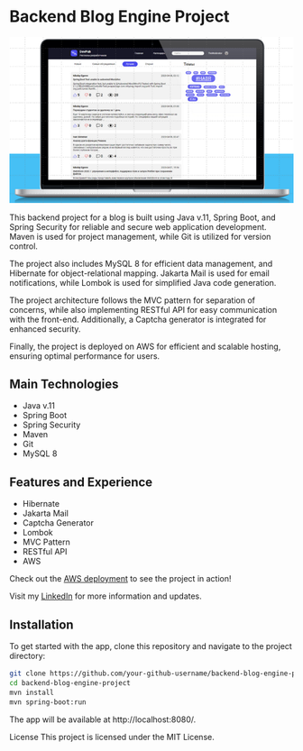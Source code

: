 # Backend Blog Engine Project

![Backend Blog Engine Project Screenshot](https://github.com/vlady98ish/BackendBlog-EngineProject/blob/master/mock.png)

This backend project for a blog is built using Java v.11, Spring Boot, and Spring Security for reliable and secure web application development. Maven is used for project management, while Git is utilized for version control.

The project also includes MySQL 8 for efficient data management, and Hibernate for object-relational mapping. Jakarta Mail is used for email notifications, while Lombok is used for simplified Java code generation.

The project architecture follows the MVC pattern for separation of concerns, while also implementing RESTful API for easy communication with the front-end. Additionally, a Captcha generator is integrated for enhanced security.

Finally, the project is deployed on AWS for efficient and scalable hosting, ensuring optimal performance for users.

## Main Technologies

- Java v.11
- Spring Boot
- Spring Security
- Maven
- Git
- MySQL 8

## Features and Experience

- Hibernate
- Jakarta Mail
- Captcha Generator
- Lombok
- MVC Pattern
- RESTful API
- AWS

Check out the [AWS deployment](http://blockengine.eu-central-1.elasticbeanstalk.com/posts/recent) to see the project in action!

Visit my [LinkedIn](https://www.linkedin.com/in/vladyslav-ishchenko-104760236/) for more information and updates.

## Installation

To get started with the app, clone this repository and navigate to the project directory:

```bash
git clone https://github.com/your-github-username/backend-blog-engine-project.git
cd backend-blog-engine-project
mvn install
mvn spring-boot:run
```
The app will be available at http://localhost:8080/.

License
This project is licensed under the MIT License.
